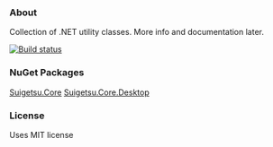 ### About

Collection of .NET utility classes. More info and documentation later.

[![Build status](https://ci.appveyor.com/api/projects/status/y5yktqe583fi0wug?svg=true)](https://ci.appveyor.com/project/stewshka/suigetsu)

### NuGet Packages

[Suigetsu.Core](https://www.nuget.org/packages/Suigetsu.Core/)
[Suigetsu.Core.Desktop](https://www.nuget.org/packages/Suigetsu.Core.Desktop/)

### License

Uses MIT license
